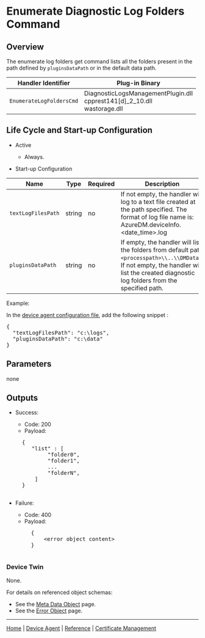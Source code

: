 # Enumerate Diagnostic Log Folders Command

## Overview

The enumerate log folders get command lists all the folders present in the path defined by `pluginsDataPath` or in the default data path. 

| Handler Identifier | Plug-in Binary |
|----|----|
| `EnumerateLogFoldersCmd` | DiagnosticLogsManagementPlugin.dll<br/>cpprest141[d]_2_10.dll<br/>wastorage.dll |

## Life Cycle and Start-up Configuration

- Active
    - Always.

- Start-up Configuration

| Name | Type | Required | Description |
|------|------|----------|-------------|
| `textLogFilesPath` | string | no | If not empty, the handler will log to a text file created at the path specified. The format of log file name is: AzureDM.deviceInfo.&lt;date_time&gt;.log |
| `pluginsDataPath` | string | no | If empty, the handler will list the folders from default path `<processpath>\\..\\DMData)`. If not empty, the handler will list the created diagnostic log folders from the specified path. |  

Example:

In the [device agent configuration file](../reference/device-agent-configuration-file.md), add the following snippet :

<pre>
{
  "textLogFilesPath": "c:\logs",
  "pluginsDataPath": "c:\data"
}
</pre>

## Parameters
 
 none 

## Outputs

- Success:
    - Code: 200
    - Payload:
    <pre>
    {
       "list" : [
            "folder0",
            "folder1",
            ...
            "folderN",
        ]
    }
    </pre>

- Failure:
    - Code: 400
    - Payload:
        <pre>
        {
            &lt;error object content&gt;
        }
        </pre>

### Device Twin

None.

For details on referenced object schemas:

- See the [Meta Data Object](meta-object.md) page.
- See the [Error Object](error-object.md) page.

----

[Home](../../../../README.md) | [Device Agent](../../device-agent.md) | [Reference](../../reference.md) | [Certificate Management](certificate-management.md)
